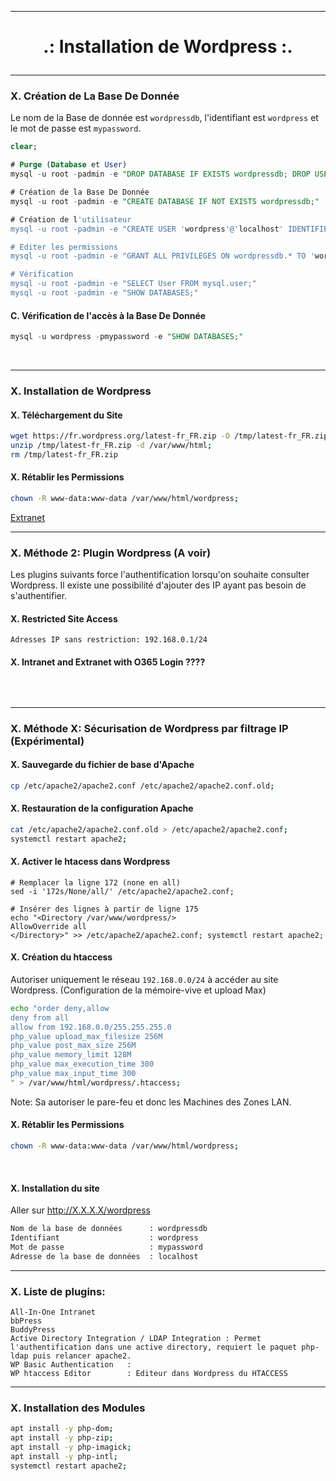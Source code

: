 -----------------------------------------------------------------------------------------------------------------------------------------------------------------------------------
# <p align='center'>.: Installation de Wordpress :.</p>


-----------------------------------------------------------------------------------------------------------------------------------------------------------------------------------
### X. Création de La Base De Donnée
Le nom de la Base de donnée est `wordpressdb`, l'identifiant est `wordpress` et le mot de passe est `mypassword`.

```sql
clear;

# Purge (Database et User)
mysql -u root -padmin -e "DROP DATABASE IF EXISTS wordpressdb; DROP USER IF EXISTS 'wordpress'@'localhost';"

# Création de la Base De Donnée
mysql -u root -padmin -e "CREATE DATABASE IF NOT EXISTS wordpressdb;"

# Création de l'utilisateur
mysql -u root -padmin -e "CREATE USER 'wordpress'@'localhost' IDENTIFIED BY 'mypassword';"

# Editer les permissions
mysql -u root -padmin -e "GRANT ALL PRIVILEGES ON wordpressdb.* TO 'wordpress'@'localhost';FLUSH PRIVILEGES;"

# Vérification
mysql -u root -padmin -e "SELECT User FROM mysql.user;"
mysql -u root -padmin -e "SHOW DATABASES;"
```

#### C. Vérification de l'accès à la Base De Donnée
```sql
mysql -u wordpress -pmypassword -e "SHOW DATABASES;"
```
<br />

-----------------------------------------------------------------------------------------------------------------------------------------------------------------------------------
### X. Installation de Wordpress
#### X. Téléchargement du Site
```bash
wget https://fr.wordpress.org/latest-fr_FR.zip -O /tmp/latest-fr_FR.zip;
unzip /tmp/latest-fr_FR.zip -d /var/www/html;
rm /tmp/latest-fr_FR.zip
```

#### X. Rétablir les Permissions
```bash
chown -R www-data:www-data /var/www/html/wordpress;
```


[Extranet](https://www.tubbydev.com/2015/06/faire-un-extranet-intranet-avec-wordpress.html?fbclid=IwAR1s2c2K3M588OnnHqewrT1Baml5ZjrjpySKqlyu1VHmJZwLfXNL-QmpWWQ)

-----------------------------------------------------------------------------------------------------------------------------------------------------------------------------------
### X. Méthode 2: Plugin Wordpress (A voir)
Les plugins suivants force l'authentification lorsqu'on souhaite consulter Wordpress. Il existe une possibilité d'ajouter des IP ayant pas besoin de s'authentifier.
#### X. Restricted Site Access
```
Adresses IP sans restriction: 192.168.0.1/24
```
 
#### X. Intranet and Extranet with O365 Login ????
```
```

<br />

-----------------------------------------------------------------------------------------------------------------------------------------------------------------------------------
### X. Méthode X: Sécurisation de Wordpress par filtrage IP (Expérimental)

#### X. Sauvegarde du fichier de base d'Apache
```bash
cp /etc/apache2/apache2.conf /etc/apache2/apache2.conf.old;
```

#### X. Restauration de la configuration Apache
```bash
cat /etc/apache2/apache2.conf.old > /etc/apache2/apache2.conf;
systemctl restart apache2;
```

#### X. Activer le htacess dans Wordpress
```
# Remplacer la ligne 172 (none en all)
sed -i '172s/None/all/' /etc/apache2/apache2.conf;

# Insérer des lignes à partir de ligne 175
echo "<Directory /var/www/wordpress/>
AllowOverride all
</Directory>" >> /etc/apache2/apache2.conf; systemctl restart apache2;
```

#### X. Création du htaccess
Autoriser uniquement le réseau `192.168.0.0/24` à accéder au site Wordpress. (Configuration de la mémoire-vive et upload Max)
```bash
echo "order deny,allow
deny from all
allow from 192.168.0.0/255.255.255.0
php_value upload_max_filesize 256M
php_value post_max_size 256M
php_value memory_limit 128M
php_value max_execution_time 300
php_value max_input_time 300
" > /var/www/html/wordpress/.htaccess;
```

Note: Sa autoriser le pare-feu et donc les Machines des Zones LAN.

#### X. Rétablir les Permissions
```bash
chown -R www-data:www-data /var/www/html/wordpress;
```

<br />

#### X. Installation du site
Aller sur http://X.X.X.X/wordpress
```bash
Nom de la base de données      : wordpressdb
Identifiant                    : wordpress
Mot de passe	               : mypassword
Adresse de la base de données  : localhost
```



-----------------------------------------------------------------------------------------------------------------------------------------------------------------------------------
### X. Liste de plugins:
```
All-In-One Intranet
bbPress
BuddyPress
Active Directory Integration / LDAP Integration : Permet l'authentification dans une active directory, requiert le paquet php-ldap puis relancer apache2.
WP Basic Authentication   :
WP htaccess Editor        : Editeur dans Wordpress du HTACCESS
```

-----------------------------------------------------------------------------------------------------------------------------------------------------------------------------------
### X. Installation des Modules
```bash
apt install -y php-dom;
apt install -y php-zip;
apt install -y php-imagick;
apt install -y php-intl;
systemctl restart apache2;
```
